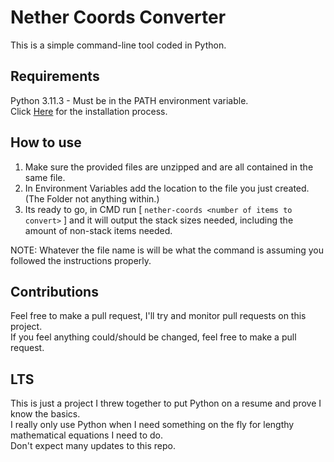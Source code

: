 
# Nether Coords Converter

This is a simple command-line tool coded in Python.

## Requirements

Python 3.11.3 - Must be in the PATH environment variable.  
Click [Here](https://gist.github.com/nex3/c395b2f8fd4b02068be37c961301caa7) for the installation process.

## How to use

1. Make sure the provided files are unzipped and are all contained in the same file.
2. In Environment Variables add the location to the file you just created. (The Folder not anything within.)
3. Its ready to go, in CMD run [ `nether-coords <number of items to convert>` ] and it will output the stack sizes needed, including the amount of non-stack items needed.  

NOTE: Whatever the file name is will be what the command is assuming you followed the instructions properly.

## Contributions

Feel free to make a pull request, I'll try and monitor pull requests on this project.  
If you feel anything could/should be changed, feel free to make a pull request.

## LTS

This is just a project I threw together to put Python on a resume and prove I know the basics.  
I really only use Python when I need something on the fly for lengthy mathematical equations I need to do.  
Don't expect many updates to this repo.  
